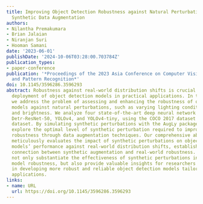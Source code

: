 ```yaml
---
title: Improving Object Detection Robustness against Natural Perturbations through
  Synthetic Data Augmentation
authors:
- Nilantha Premakumara
- Brian Jalaian
- Niranjan Suri
- Hooman Samani
date: '2023-06-01'
publishDate: '2024-10-06T03:28:00.703784Z'
publication_types:
- paper-conference
publication: '*Proceedings of the 2023 Asia Conference on Computer Vision, Image Processing
  and Pattern Recognition*'
doi: 10.1145/3596286.3596293
abstract: Robustness against real-world distribution shifts is crucial for the successful
  deployment of object detection models in practical applications. In this paper,
  we address the problem of assessing and enhancing the robustness of object detection
  models against natural perturbations, such as varying lighting conditions, blur,
  and brightness. We analyze four state-of-the-art deep neural network models, Detr-ResNet-101,
  Detr-ResNet-50, YOLOv4, and YOLOv4-tiny, using the COCO 2017 dataset and ExDark
  dataset. By simulating synthetic perturbations with the AugLy package, we systematically
  explore the optimal level of synthetic perturbation required to improve the models’
  robustness through data augmentation techniques. Our comprehensive ablation study
  meticulously evaluates the impact of synthetic perturbations on object detection
  models’ performance against real-world distribution shifts, establishing a tangible
  connection between synthetic augmentation and real-world robustness. Our findings
  not only substantiate the effectiveness of synthetic perturbations in improving
  model robustness, but also provide valuable insights for researchers and practitioners
  in developing more robust and reliable object detection models tailored for real-world
  applications.
links:
- name: URL
  url: https://doi.org/10.1145/3596286.3596293
---
```

